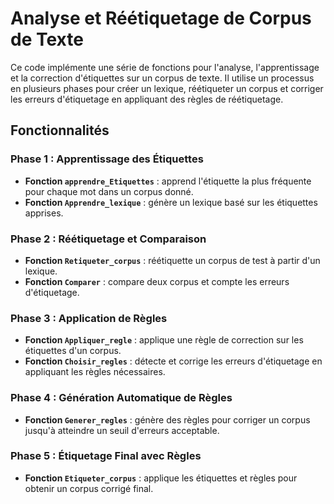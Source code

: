 # Analyse et Réétiquetage de Corpus de Texte

Ce code implémente une série de fonctions pour l'analyse, l'apprentissage et la correction d'étiquettes sur un corpus de texte. Il utilise un processus en plusieurs phases pour créer un lexique, réétiqueter un corpus et corriger les erreurs d'étiquetage en appliquant des règles de réétiquetage.

## Fonctionnalités

### Phase 1 : Apprentissage des Étiquettes
- **Fonction `apprendre_Etiquettes`** : apprend l'étiquette la plus fréquente pour chaque mot dans un corpus donné.
- **Fonction `Apprendre_lexique`** : génère un lexique basé sur les étiquettes apprises.

### Phase 2 : Réétiquetage et Comparaison
- **Fonction `Retiqueter_corpus`** : réétiquette un corpus de test à partir d'un lexique.
- **Fonction `Comparer`** : compare deux corpus et compte les erreurs d'étiquetage.

### Phase 3 : Application de Règles
- **Fonction `Appliquer_regle`** : applique une règle de correction sur les étiquettes d'un corpus.
- **Fonction `Choisir_regles`** : détecte et corrige les erreurs d'étiquetage en appliquant les règles nécessaires.

### Phase 4 : Génération Automatique de Règles
- **Fonction `Generer_regles`** : génère des règles pour corriger un corpus jusqu'à atteindre un seuil d'erreurs acceptable.

### Phase 5 : Étiquetage Final avec Règles
- **Fonction `Etiqueter_corpus`** : applique les étiquettes et règles pour obtenir un corpus corrigé final.

